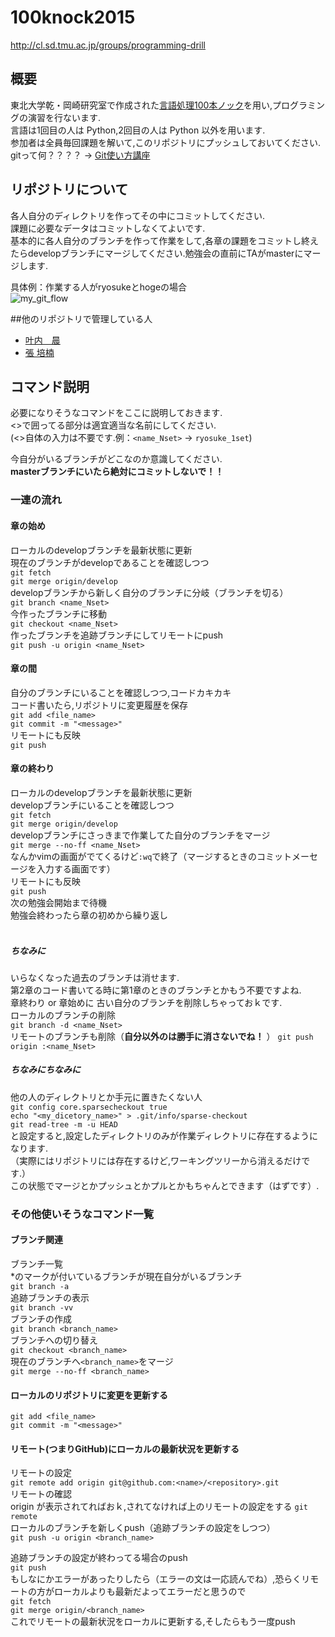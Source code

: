# 100knock2015
http://cl.sd.tmu.ac.jp/groups/programming-drill

## 概要
東北大学乾・岡崎研究室で作成された[言語処理100本ノック][]を用い,プログラミングの演習を行ないます.  
言語は1回目の人は Python,2回目の人は Python 以外を用います.  
参加者は全員毎回課題を解いて,このリポジトリにプッシュしておいてください.  
gitって何？？？？ -> [Git使い方講座][]  

[言語処理100本ノック]: http://www.cl.ecei.tohoku.ac.jp/nlp100/
[Git使い方講座]: http://ace12358.tumblr.com/post/116453885344/git-for

## リポジトリについて
各人自分のディレクトリを作ってその中にコミットしてください.  
課題に必要なデータはコミットしなくてよいです.  
基本的に各人自分のブランチを作って作業をして,各章の課題をコミットし終えたらdevelopブランチにマージしてください.勉強会の直前にTAがmasterにマージします.  

具体例：作業する人がryosukeとhogeの場合  
![my_git_flow](https://github.com/tmu-nlp/100knock2015/blob/master/img/my_git_flow.png)

##他のリポジトリで管理している人
* [叶内　晨](https://github.com/shin-kanouchi/NLP100knock2015)
* [張 培楠](https://github.com/peinan/NLP100DrillExercises2015)

## コマンド説明
必要になりそうなコマンドをここに説明しておきます.  
<>で囲ってる部分は適宜適当な名前にしてください.  
(<>自体の入力は不要です.例：`<name_Nset>` -> `ryosuke_1set`)  


今自分がいるブランチがどこなのか意識してください.  
**masterブランチにいたら絶対にコミットしないで！！**  


### 一連の流れ  
#### 章の始め
ローカルのdevelopブランチを最新状態に更新  
現在のブランチがdevelopであることを確認しつつ  
`git fetch`  
`git merge origin/develop`  
developブランチから新しく自分のブランチに分岐（ブランチを切る）  
`git branch <name_Nset>`  
今作ったブランチに移動  
`git checkout <name_Nset>`  
作ったブランチを追跡ブランチにしてリモートにpush  
`git push -u origin <name_Nset>`  

#### 章の間
自分のブランチにいることを確認しつつ,コードカキカキ  
コード書いたら,リポジトリに変更履歴を保存  
`git add <file_name>`  
`git commit -m "<message>"`  
リモートにも反映  
`git push`  

#### 章の終わり
ローカルのdevelopブランチを最新状態に更新  
developブランチにいることを確認しつつ  
`git fetch`  
`git merge origin/develop`  
developブランチにさっきまで作業してた自分のブランチをマージ  
`git merge --no-ff <name_Nset>`  
なんかvimの画面がでてくるけど`:wq`で終了（マージするときのコミットメーセージを入力する画面です）  
リモートにも反映  
`git push`  
次の勉強会開始まで待機  
勉強会終わったら章の初めから繰り返し  
<br>

##### ちなみに
いらなくなった過去のブランチは消せます.  
第2章のコード書いてる時に第1章のときのブランチとかもう不要ですよね.  
章終わり or 章始めに 古い自分のブランチを削除しちゃっておｋです.  
ローカルのブランチの削除  
`git branch -d <name_Nset>`  
リモートのブランチも削除（**自分以外のは勝手に消さないでね！**  ）
`git push origin :<name_Nset>`
<br>

##### ちなみにちなみに
他の人のディレクトリとか手元に置きたくない人   
`git config core.sparsecheckout true`  
`echo "<my_dicetory_name>" > .git/info/sparse-checkout`  
`git read-tree -m -u HEAD`  
と設定すると,設定したディレクトリのみが作業ディレクトリに存在するようになります.  
（実際にはリポジトリには存在するけど,ワーキングツリーから消えるだけです.）  
この状態でマージとかプッシュとかプルとかもちゃんとできます（はずです）.  


### その他使いそうなコマンド一覧
#### ブランチ関連
ブランチ一覧  
\*のマークが付いているブランチが現在自分がいるブランチ  
`git branch -a`    
追跡ブランチの表示  
`git branch -vv`  
ブランチの作成  
`git branch <branch_name>`  
ブランチへの切り替え   
`git checkout <branch_name>`  
現在のブランチへ`<branch_name>`をマージ  
`git merge --no-ff <branch_name>`  



#### ローカルのリポジトリに変更を更新する
`git add <file_name>`  
`git commit -m "<message>"`  


#### リモート(つまりGitHub)にローカルの最新状況を更新する
リモートの設定  
`git remote add origin git@github.com:<name>/<repository>.git`  
リモートの確認  
origin が表示されてればおｋ,されてなければ上のリモートの設定をする
`git remote`  
ローカルのブランチを新しくpush（追跡ブランチの設定をしつつ）  
`git push -u origin <branch_name>`  

追跡ブランチの設定が終わってる場合のpush  
`git push`  
もしなにかエラーがあったりしたら（エラーの文は一応読んでね）,恐らくリモートの方がローカルよりも最新だよってエラーだと思うので  
`git fetch`  
`git merge origin/<branch_name>`  
これでリモートの最新状況をローカルに更新する,そしたらもう一度push  

